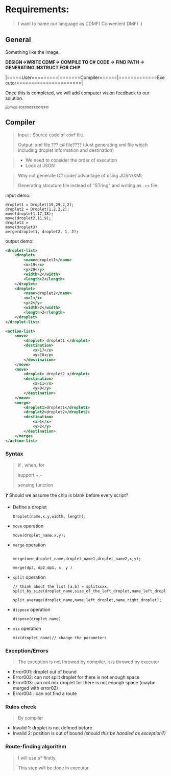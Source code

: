 # Requirements:

> I want to name our language as CDMF( Convenient DMF) :) 

## General

Something like the image.  

**DESIGN->WRITE  CDMF-> COMPILE TO C# CODE -> FIND PATH -> GENERATING INSTRUCT FOR CHIP**

|=====User=========|=======Compiler======|=============Executor======================|

Once this is completed, we will add computer vision feedback to our solution.

<img src="C:\Users\Wenjie\AppData\Roaming\Typora\typora-user-images\image-20220929225512913.png" alt="image-20220929225512913" style="zoom:67%;" />

##  Compiler

> Input : Source code of `cdmf` file.
>
> Output: xml file ??? c# file????  (Just generating xml file which including droplet information and destination)

> * We need to consider the order of execution
> * Look at JSON

> Why not generate C# code/ advantage of using JOSN/XML
>
> Generating strcuture file instead of "STring" and writing  as `.cs` file

input demo:

``` 
droplet1 = Droplet(19,29,2,2);
droplet2 = Droplet(1,2,2,2);
move(droplet1,17,18);
move(droplet2,11,9);
droplet3 = 
move(droplet3)
merge(droplet1, droplet2, 1, 2);

```

output demo:

```xml
<droplet-list>
    <droplet>
        <name>droplet1</name>
        <x>19</x>
        <y>29</y>
        <width>2</width>
        <length>2</length>
    </droplet>
    <droplet>
        <name>droplet2</name>
        <x>1</x>
        <y>2</y>
        <width>2</width>
        <length>2</length>
    </droplet>
</droplet-list>

<action-list>
    <move>
        <droplet> droplet1 </droplet>
        <destination>
            <x>17</x>
            <y>18</y>
        </destination>
    </move>
    <move>
        <droplet> droplet2 </droplet>
        <destination>
            <x>11</x>
            <y>9</y>
        </destination>
    </move>
    <merge>
        <droplet1>droplet1</droplet1>
        <droplet2>droplet2</droplet2>
        <destination>
            <x>1</x>
            <y>2</y>
        </destination>
    </merge>
</action-list>
```



### Syntax 

> if , when, for
>
> support +,-
>
> sensing function

:question: Should we assume the chip is blank before every script?

* Define a droplet

  ``` 
  Droplet(name,x,y,width, length);
  ```

* `move` operation

  ``` 
  move(droplet_name,x,y);
  ```

* `merge` operation

  ```
  
  merge(new_droplet_name,droplet_name1,droplet_name2,x,y);
  
  merge(dp3, dp2,dp1, x, y )
  ```

* `split` operation

  ```
  // think about the list [a,b] = splitxxxx.
  split_by_size(droplet_name,size_of_the_left_droplet,name_left_droplet,name_right_droplet);
  
  split_average(droplet_name,name_left_droplet,name_right_droplet);
  ```

* `dispose` operation

  ```
  dispose(droplet_name)
  ```

* `mix` operation

  ```
  mix(droplet_name)// change the parameters
  ```

### Exception/Errors

> The exception is not throwed by compiler, it is throwed by executor

* Error001: droplet out of bound
* Error002: can not split droplet for there is not enough space
* Error003: can not mix droplet for there is not enough space (maybe merged with error02)
* Error004 : can not find a route

### Rules check

> By compiler

* Invalid 1: droplet is not defined before
* Invalid 2: position is out of bound *(should this be handled as exception?)*



### Route-finding algorithm

> I will use a* firstly.
>
> This step will be done in executor.
